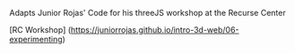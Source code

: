 Adapts Junior Rojas' Code for his threeJS workshop at the Recurse Center

[RC Workshop] (https://juniorrojas.github.io/intro-3d-web/06-experimenting)
